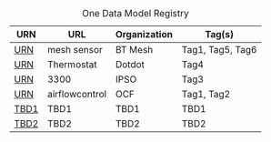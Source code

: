 
<table class="max-width-50">
  <caption>One Data Model Registry</caption>
  <thead>
    <tr class="height-20">
       <th class="width-10">URN</th>
       <th>URL</th>
       <th>Organization</th>
       <th>Tag(s)</th>
    </tr>
  </thead>
  <tbody>
    <tr>
      <td><a href="https://raw.githubusercontent.com/one-data-model/prototype-registry/verification/mjk-examples/BT%20Mesh/sensor.sdf.json">URN</a></td> 
      <td>mesh sensor</td> 
      <td>BT Mesh</td>
      <td>Tag1, Tag5, Tag6</td>      
    </tr>
    <tr>
      <td><a href="https://raw.githubusercontent.com/one-data-model/prototype-registry/verification/mjk-examples/DotDot/Thermostat-odm-v0-2.json">URN</a></td>
      <td>Thermostat</td>
      <td>Dotdot</td>
      <td>Tag4</td>      
    </tr>
    <tr>
      <td><a href="https://raw.githubusercontent.com/one-data-model/prototype-registry/verification/mjk-examples/IPSO/ipso3300-new.sdf.json">URN</a></td> 
      <td>3300</td>
      <td>IPSO</td>
      <td>Tag3</td>
    </tr>    
    <tr> 
      <td><a href="https://raw.githubusercontent.com/one-data-model/prototype-registry/verification/mjk-examples/OCF/ocf-airflowcontrol.sdf.json">URN</a></td> 
      <td>airflowcontrol</td>
      <td>OCF</td> 
      <td>Tag1, Tag2</td>      
    </tr>
    <tr> 
      <td><a href="https://raw.githubusercontent.com/one-data-model/prototype-registry/verification/mjk-examples/OCF/ocf-airflowcontrol.sdf.json">TBD1</a></td> 
      <td>TBD1</td>
      <td>TBD1</td> 
      <td>TBD1</td>      
    </tr>
    <tr> 
      <td><a href="https://raw.githubusercontent.com/one-data-model/prototype-registry/verification/mjk-examples/OCF/ocf-airflowcontrol.sdf.json">TBD2</a></td> 
      <td>TBD2</td>
      <td>TBD2</td> 
      <td>TBD2</td>      
    </tr>     
  </tbody>
</table>
